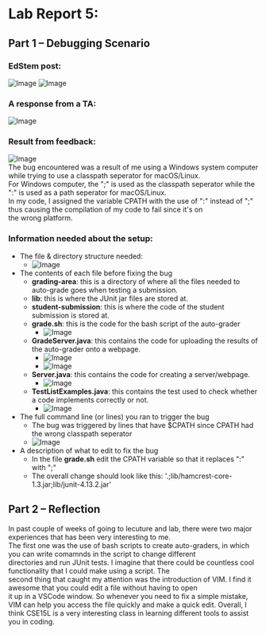 # Lab Report 5: 
## Part 1 – Debugging Scenario  
### EdStem post:
![Image](LR5_1.png)
![Image](LR5_2.png)
### A response from a TA:
![Image](LR5_3.png)
### Result from feedback:
![Image](LR5_4.png)  
The bug encountered was a result of me using a Windows system computer while trying to use a classpath seperator for macOS/Linux.  
For Windows computer, the ";" is used as the classpath seperator while the ":" is used as a path seperator for macOS/Linux.  
In my code, I assigned the variable CPATH with the use of ":" instead of ";" thus causing the compilation of my code to fail since it's on  
the wrong platform.
### Information needed about the setup:
* The file & directory structure needed:
  * ![Image](LR5_6.png)
* The contents of each file before fixing the bug
  * **grading-area**: this is a directory of where all the files needed to auto-grade goes when testing a submission.
  * **lib**: this is where the JUnit jar files are stored at.
  * **student-submission**: this is where the code of the student submission is stored at.
  * **grade.sh**: this is the code for the bash script of the auto-grader
    * ![Image](LR5_7.png)
  * **GradeServer.java**: this contains the code for uploading the results of the auto-grader onto a webpage.
    * ![Image](LR5_8.png)
    * ![Image](LR5_9.png)
  * **Server.java**: this contains the code for creating a server/webpage.
    * ![Image](LR5_10.png)
  * **TestListExamples.java**: this contains the test used to check whether a code implements correctly or not.
    * ![Image](LR5_11.png)
* The full command line (or lines) you ran to trigger the bug
  * The bug was triggered by lines that have $CPATH since CPATH had the wrong classpath seperator
  * ![Image](LR5_5.png)
* A description of what to edit to fix the bug
  * In the file **grade.sh** edit the CPATH variable so that it replaces ":" with ";"
  * The overall change should look like this: '.;lib/hamcrest-core-1.3.jar;lib/junit-4.13.2.jar'
## Part 2 – Reflection
In past couple of weeks of going to lecuture and lab, there were two major experiences that has been very interesting to me.  
The first one was the use of bash scripts to create auto-graders, in which you can write comamnds in the script to change different  
directories and run JUnit tests. I imagine that there could be countless cool functionality that I could make using a script. The  
second thing that caught my attention was the introduction of VIM. I find it awesome that you could edit a file without having to open  
it up in a VSCode window. So whenever you need to fix a simple mistake, VIM can help you access the file quickly and make a quick edit. Overall, I think CSE15L is a very interesting class in learning different tools to assist you in coding.
